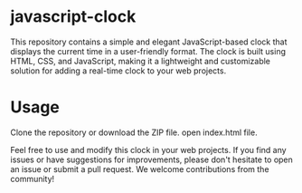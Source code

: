 # javascript-clock
This repository contains a simple and elegant JavaScript-based clock that displays the current time in a user-friendly format. The clock is built using HTML, CSS, and JavaScript, making it a lightweight and customizable solution for adding a real-time clock to your web projects.

# Usage
Clone the repository or download the ZIP file.
open index.html file.

Feel free to use and modify this clock in your web projects. If you find any issues or have suggestions for improvements, please don't hesitate to open an issue or submit a pull request. We welcome contributions from the community!
